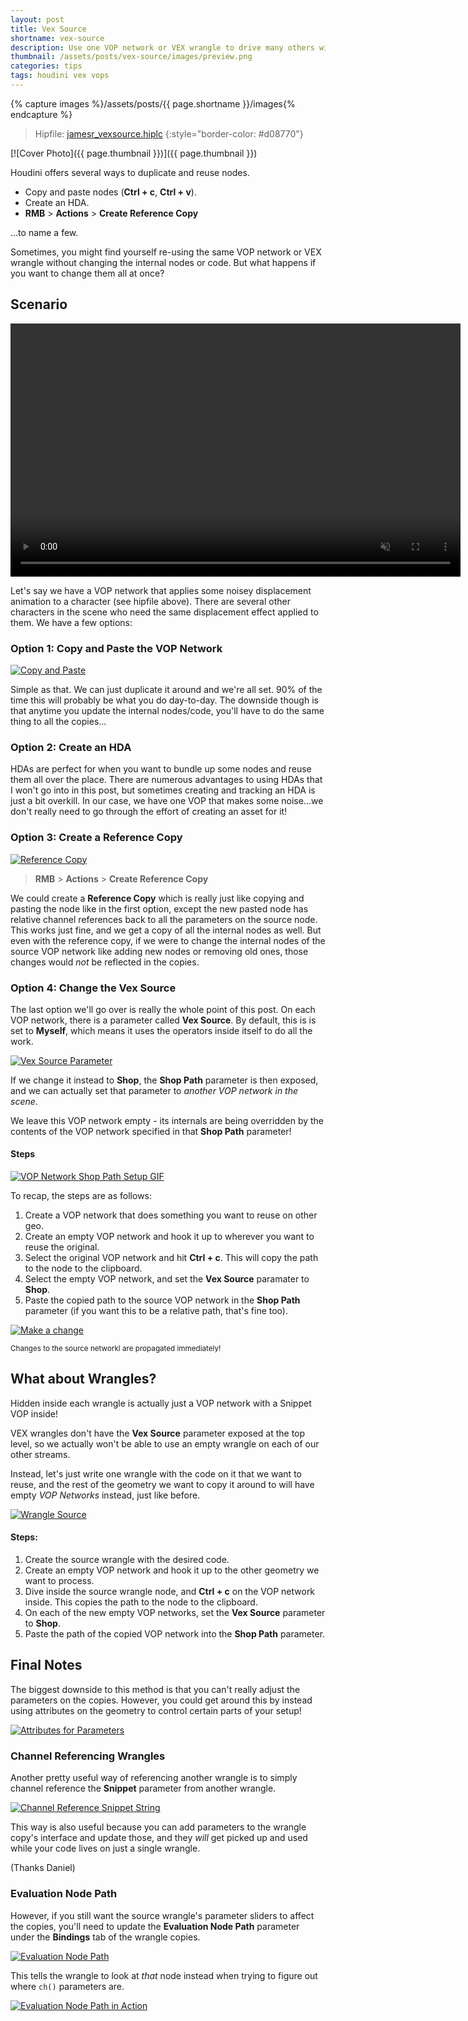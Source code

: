 ```yaml
---
layout: post
title: Vex Source
shortname: vex-source
description: Use one VOP network or VEX wrangle to drive many others without channel referencing
thumbnail: /assets/posts/vex-source/images/preview.png
categories: tips
tags: houdini vex vops
---
```


{% capture images %}/assets/posts/{{ page.shortname }}/images{% endcapture %}

> Hipfile: [jamesr_vexsource.hiplc](/assets/posts/vex-source/jamesr_vexsource.hiplc)
{:style="border-color: #d08770"}

[![Cover Photo]({{ page.thumbnail }})]({{ page.thumbnail }})

Houdini offers several ways to duplicate and reuse nodes.

- Copy and paste nodes (**Ctrl + c**, **Ctrl + v**).
- Create an HDA.
- **RMB** > **Actions** > **Create Reference Copy**

...to name a few.

Sometimes, you might find yourself re-using the same VOP network or VEX wrangle
without changing the internal nodes or code. But what happens if you want to
change them all at once?

## Scenario

<video width="720" height="405" autoplay loop muted playsinline src="{{ images }}/noisey-flippy.mp4"></video>


Let's say we have a VOP network that applies some noisey displacement animation
to a character (see hipfile above). There are several other characters in the
scene who need the same displacement effect applied to them. We have a few
options:

### Option 1: Copy and Paste the VOP Network
[![Copy and Paste](/assets/posts/vex-source/images/copy-paste.gif)](/assets/posts/vex-source/images/copy-paste.gif)

Simple as that. We can just duplicate it around and we're all set. 90% of the
time this will probably be what you do day-to-day. The downside though is that
anytime you update the internal nodes/code, you'll have to do the same thing to
all the copies...

### Option 2: Create an HDA

HDAs are perfect for when you want to bundle up some nodes and reuse them all
over the place. There are numerous advantages to using HDAs that I won't go into
in this post, but sometimes creating and tracking an HDA is just a bit overkill.
In our case, we have one VOP that makes some noise...we don't really need to go
through the effort of creating an asset for it!

### Option 3: Create a Reference Copy

[![Reference Copy](/assets/posts/vex-source/images/reference-copy.gif)](/assets/posts/vex-source/images/reference-copy.gif)

> **RMB** > **Actions** > **Create Reference Copy**

We could create a **Reference Copy** which is really just like copying and
pasting the node like in the first option, except the new pasted node has
relative channel references back to all the parameters on the source node. This
works just fine, and we get a copy of all the internal nodes as well. But even
with the reference copy, if we were to change the internal nodes of the source
VOP network like adding new nodes or removing old ones, those changes would
*not* be reflected in the copies.

### Option 4: Change the Vex Source

The last option we'll go over is really the whole point of this post. On each VOP
network, there is a parameter called **Vex Source**. By default, this is is set
to **Myself**, which means it uses the operators inside itself to do all the work.

[![Vex Source Parameter](/assets/posts/vex-source/images/vex-source.png)](/assets/posts/vex-source/images/vex-source.png)

If we change it instead to **Shop**, the **Shop Path** parameter is then
exposed, and we can actually set that parameter to *another VOP network in the
scene*.

We leave this VOP network empty - its internals are being overridden by the
contents of the VOP network specified in that **Shop Path** parameter!

#### Steps

[![VOP Network Shop Path Setup GIF](/assets/posts/vex-source/images/vopnet-shop-path-setup.gif)](/assets/posts/vex-source/images/vopnet-shop-path-setup.gif)

To recap, the steps are as follows:
1. Create a VOP network that does something you want to reuse on other geo.
2. Create an empty VOP network and hook it up to wherever you want to reuse the original.
3. Select the original VOP network and hit **Ctrl + c**. This will copy the path
   to the node to the clipboard.
4. Select the empty VOP network, and set the **Vex Source** paramater to **Shop**.
5. Paste the copied path to the source VOP network in the **Shop Path**
   parameter (if you want this to be a relative path, that's fine too).

[![Make a change](/assets/posts/vex-source/images/change-source-vopnet.gif)](/assets/posts/vex-source/images/change-source-vopnet.gif)

<small>Changes to the source networkl are propagated immediately!</small>

## What about Wrangles?
Hidden inside each wrangle is actually just a VOP network with a Snippet VOP
inside!

VEX wrangles don't have the **Vex Source** parameter exposed at the top level, so we
actually won't be able to use an empty wrangle on each of our other streams.

Instead, let's just write one wrangle with the code on it that we want to reuse, and the
rest of the geometry we want to copy it around to will have empty *VOP
Networks* instead, just like before.

[![Wrangle Source](/assets/posts/vex-source/images/reference-wrangle.gif)](/assets/posts/vex-source/images/reference-wrangle.gif)

#### Steps:
1. Create the source wrangle with the desired code.
2. Create an empty VOP network and hook it up to the other geometry we want to process.
3. Dive inside the source wrangle node, and **Ctrl + c** on the VOP network inside. This copies the path to the node to the clipboard.
4. On each of the new empty VOP networks, set the **Vex Source** parameter to **Shop**.
5. Paste the path of the copied VOP network into the **Shop Path** parameter.


## Final Notes
The biggest downside to this method is that you can't really adjust the
parameters on the copies. However, you could get around this by instead using
attributes on the geometry to control certain parts of your setup!

[![Attributes for Parameters](/assets/posts/vex-source/images/attribs-for-parms.gif)](/assets/posts/vex-source/images/attribs-for-parms.gif)

### Channel Referencing Wrangles

Another pretty useful way of referencing another wrangle is to simply channel
reference the **Snippet** parameter from another wrangle.

[![Channel Reference Snippet String](/assets/posts/vex-source/images/channel-ref-snippet-string.png)](/assets/posts/vex-source/images/channel-ref-snippet-string.png)

This way is also useful because you can add parameters to the wrangle copy's interface
and update those, and they *will* get picked up and used while your code lives
on just a single wrangle.

(Thanks Daniel)

### Evaluation Node Path
However, if you still want the source wrangle's parameter sliders to affect the
copies, you'll need to update the **Evaluation Node Path** parameter under the
**Bindings** tab of the wrangle copies.

[![Evaluation Node Path](/assets/posts/vex-source/images/eval-node-path.png)](/assets/posts/vex-source/images/eval-node-path.png)

This tells the wrangle to look at *that* node instead when trying to figure out
where `ch()` parameters are.

[![Evaluation Node Path in Action](/assets/posts/vex-source/images/eval-node-path-in-action.gif)](/assets/posts/vex-source/images/eval-node-path.png)
